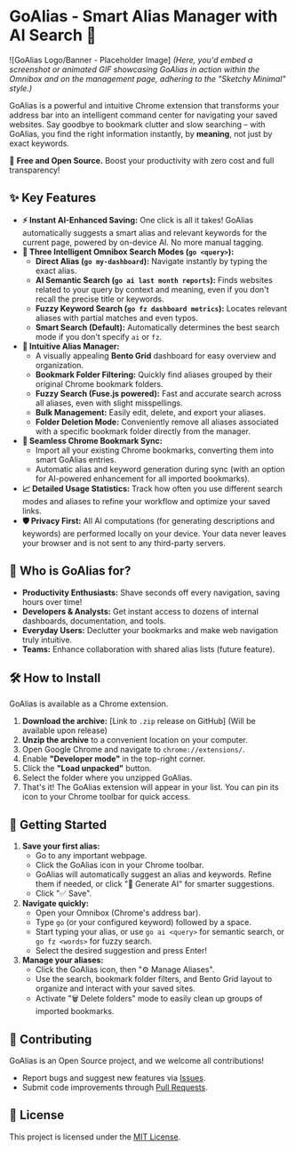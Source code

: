 # GoAlias - Smart Alias Manager with AI Search 🎯

![GoAlias Logo/Banner - Placeholder Image]
*(Here, you'd embed a screenshot or animated GIF showcasing GoAlias in action within the Omnibox and on the management page, adhering to the "Sketchy Minimal" style.)*

GoAlias is a powerful and intuitive Chrome extension that transforms your address bar into an intelligent command center for navigating your saved websites. Say goodbye to bookmark clutter and slow searching – with GoAlias, you find the right information instantly, by **meaning**, not just by exact keywords.

🚀 **Free and Open Source.** Boost your productivity with zero cost and full transparency!

## ✨ Key Features

*   **⚡️ Instant AI-Enhanced Saving:** One click is all it takes! GoAlias automatically suggests a smart alias and relevant keywords for the current page, powered by on-device AI. No more manual tagging.
*   **🧠 Three Intelligent Omnibox Search Modes (`go <query>`):**
    *   **Direct Alias (`go my-dashboard`):** Navigate instantly by typing the exact alias.
    *   **AI Semantic Search (`go ai last month reports`):** Finds websites related to your query by context and meaning, even if you don't recall the precise title or keywords.
    *   **Fuzzy Keyword Search (`go fz dashboard metrics`):** Locates relevant aliases with partial matches and even typos.
    *   **Smart Search (Default):** Automatically determines the best search mode if you don't specify `ai` or `fz`.
*   **📂 Intuitive Alias Manager:**
    *   A visually appealing **Bento Grid** dashboard for easy overview and organization.
    *   **Bookmark Folder Filtering:** Quickly find aliases grouped by their original Chrome bookmark folders.
    *   **Fuzzy Search (Fuse.js powered):** Fast and accurate search across all aliases, even with slight misspellings.
    *   **Bulk Management:** Easily edit, delete, and export your aliases.
    *   **Folder Deletion Mode:** Conveniently remove all aliases associated with a specific bookmark folder directly from the manager.
*   **🔗 Seamless Chrome Bookmark Sync:**
    *   Import all your existing Chrome bookmarks, converting them into smart GoAlias entries.
    *   Automatic alias and keyword generation during sync (with an option for AI-powered enhancement for all imported bookmarks).
*   **📈 Detailed Usage Statistics:** Track how often you use different search modes and aliases to refine your workflow and optimize your saved links.
*   **🛡️ Privacy First:** All AI computations (for generating descriptions and keywords) are performed locally on your device. Your data never leaves your browser and is not sent to any third-party servers.

## 🌟 Who is GoAlias for?

*   **Productivity Enthusiasts:** Shave seconds off every navigation, saving hours over time!
*   **Developers & Analysts:** Get instant access to dozens of internal dashboards, documentation, and tools.
*   **Everyday Users:** Declutter your bookmarks and make web navigation truly intuitive.
*   **Teams:** Enhance collaboration with shared alias lists (future feature).

## 🛠️ How to Install

GoAlias is available as a Chrome extension.

1.  **Download the archive:** [Link to `.zip` release on GitHub] (Will be available upon release)
2.  **Unzip the archive** to a convenient location on your computer.
3.  Open Google Chrome and navigate to `chrome://extensions/`.
4.  Enable **"Developer mode"** in the top-right corner.
5.  Click the **"Load unpacked"** button.
6.  Select the folder where you unzipped GoAlias.
7.  That's it! The GoAlias extension will appear in your list. You can pin its icon to your Chrome toolbar for quick access.

## 🚀 Getting Started

1.  **Save your first alias:**
    *   Go to any important webpage.
    *   Click the GoAlias icon in your Chrome toolbar.
    *   GoAlias will automatically suggest an alias and keywords. Refine them if needed, or click "🧠 Generate AI" for smarter suggestions.
    *   Click "✅ Save".
2.  **Navigate quickly:**
    *   Open your Omnibox (Chrome's address bar).
    *   Type `go` (or your configured keyword) followed by a space.
    *   Start typing your alias, or use `go ai <query>` for semantic search, or `go fz <words>` for fuzzy search.
    *   Select the desired suggestion and press Enter!
3.  **Manage your aliases:**
    *   Click the GoAlias icon, then "⚙️ Manage Aliases".
    *   Use the search, bookmark folder filters, and Bento Grid layout to organize and interact with your saved sites.
    *   Activate "🗑️ Delete folders" mode to easily clean up groups of imported bookmarks.

## 🤝 Contributing

GoAlias is an Open Source project, and we welcome all contributions!

*   Report bugs and suggest new features via [Issues](https://github.com/xamrayev/goalias/issues).
*   Submit code improvements through [Pull Requests](https://github.com/xamrayev/goalias/pulls).

## 📄 License

This project is licensed under the [MIT License](LICENSE).
